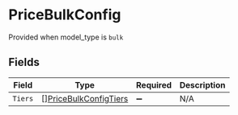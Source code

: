 # PriceBulkConfig

Provided when model_type is `bulk`


## Fields

| Field                                                                 | Type                                                                  | Required                                                              | Description                                                           |
| --------------------------------------------------------------------- | --------------------------------------------------------------------- | --------------------------------------------------------------------- | --------------------------------------------------------------------- |
| `Tiers`                                                               | [][PriceBulkConfigTiers](../../models/shared/pricebulkconfigtiers.md) | :heavy_minus_sign:                                                    | N/A                                                                   |